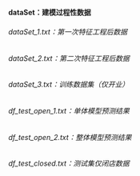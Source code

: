 #### dataSet：建模过程性数据  
###### dataSet_1.txt：第一次特征工程后数据  
###### dataSet_2.txt：第二次特征工程后数据  
###### dataSet_3.txt：训练数据集（仅开业）  
###### df_test_open_1.txt：单体模型预测结果  
###### df_test_open_2.txt：整体模型预测结果  
###### df_test_closed.txt：测试集仅闭店数据  
